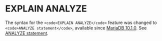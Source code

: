 
# EXPLAIN ANALYZE

The syntax for the `<code>EXPLAIN ANALYZE</code>` feature was changed to `<code>ANALYZE statement</code>`, available since [MariaDB 10.1.0](../../../../../../release-notes/mariadb-community-server/old-releases/release-notes-mariadb-10-1-series/mariadb-10-1-0-release-notes.md). See [ANALYZE statement](analyze-statement.md).

